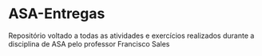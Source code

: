 # ASA-Entregas
Repositório voltado a todas as atividades e exercícios realizados durante a disciplina de ASA pelo professor Francisco Sales
